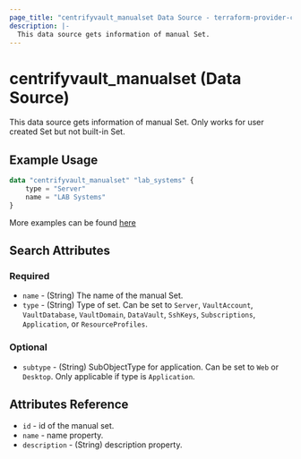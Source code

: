 ```yaml
---
page_title: "centrifyvault_manualset Data Source - terraform-provider-centrifyvault"
description: |-
  This data source gets information of manual Set.
---
```


# centrifyvault_manualset (Data Source)

This data source gets information of manual Set. Only works for user created Set but not built-in Set.

## Example Usage

```terraform
data "centrifyvault_manualset" "lab_systems" {
    type = "Server"
    name = "LAB Systems"
}
```

More examples can be found [here](../../examples/centrifyvault_manualset/)

## Search Attributes

### Required

- `name` - (String) The name of the manual Set.
- `type` - (String) Type of set. Can be set to `Server`, `VaultAccount`, `VaultDatabase`, `VaultDomain`, `DataVault`, `SshKeys`, `Subscriptions`, `Application`, or `ResourceProfiles`.

### Optional

- `subtype` - (String) SubObjectType for application. Can be set to `Web` or `Desktop`. Only applicable if type is `Application`.

## Attributes Reference

- `id` - id of the manual set.
- `name` - name property.
- `description` - (String) description property.
